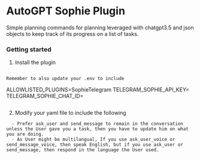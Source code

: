 # AutoGPT Sophie Plugin
Simple planning commands for planning leveraged with chatgpt3.5 and json objects to keep track of its progress on a list of tasks.


### Getting started
1. Install the plugin
```

Remember to also update your .env to include 

```
ALLOWLISTED_PLUGINS=SophieTelegram
TELEGRAM_SOPHIE_API_KEY=<your telegram bot api key>
TELEGRAM_SOPHIE_CHAT_ID=<your telegram chat id>
```
```

2. Modify your yaml file to include the following
```
  - Prefer ask_user and send_message to remain in the conversation unless the User gave you a task, then you have to update him on what you are doing.
  - As User might be multilangual, If you use ask_user_voice or send_message_voice, then speak English, but if you use ask_user or send_message, then respond in the language the User used.



